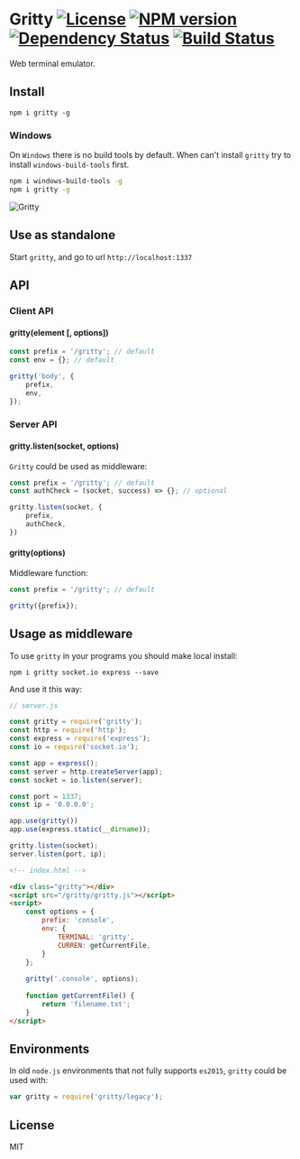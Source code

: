 Gritty [![License][LicenseIMGURL]][LicenseURL] [![NPM version][NPMIMGURL]][NPMURL] [![Dependency Status][DependencyStatusIMGURL]][DependencyStatusURL] [![Build Status][BuildStatusIMGURL]][BuildStatusURL]
=======
[NPMIMGURL]:                https://img.shields.io/npm/v/gritty.svg?style=flat
[BuildStatusIMGURL]:        https://img.shields.io/travis/cloudcmd/gritty/master.svg?style=flat
[DependencyStatusIMGURL]:   https://img.shields.io/gemnasium/cloudcmd/gritty.svg?style=flat
[LicenseIMGURL]:            https://img.shields.io/badge/license-MIT-317BF9.svg?style=flat
[NPM_INFO_IMG]:             https://nodei.co/npm/cloudcmd.png
[NPMURL]:                   https://npmjs.org/package/cloudcmd "npm"
[BuildStatusURL]:           https://travis-ci.org/cloudcmd/gritty  "Build Status"
[DependencyStatusURL]:      https://gemnasium.com/cloudcmd/gritty "Dependency Status"
[LicenseURL]:               https://tldrlegal.com/license/mit-license "MIT License"

Web terminal emulator.

## Install

`npm i gritty -g`

### Windows

On `Windows` there is no build tools by default. When can't install `gritty` try to install `windows-build-tools` first.

```sh
npm i windows-build-tools -g
npm i gritty -g
```

![Gritty](https://raw.githubusercontent.com/cloudcmd/gritty/master/img/gritty.png "Gritty on Windows")

## Use as standalone

Start `gritty`, and go to url `http://localhost:1337`

## API

### Client API

#### gritty(element [, options])

```js
const prefix = '/gritty'; // default
const env = {}; // default

gritty('body', {
    prefix,
    env,
});
```

### Server API

#### gritty.listen(socket, options)

`Gritty` could be used as middleware:

```js
const prefix = '/gritty'; // default
const authCheck = (socket, success) => {}; // optional

gritty.listen(socket, {
    prefix,
    authCheck,
})
```

#### gritty(options)

Middleware function:

```js
const prefix = '/gritty'; // default

gritty({prefix});
```

## Usage as middleware

To use `gritty` in your programs you should make local install:

`npm i gritty socket.io express --save`

And use it this way:

```js
// server.js

const gritty = require('gritty');
const http = require('http');
const express = require('express');
const io = require('socket.io');

const app = express();
const server = http.createServer(app);
const socket = io.listen(server);

const port = 1337;
const ip = '0.0.0.0';

app.use(gritty())
app.use(express.static(__dirname));

gritty.listen(socket);
server.listen(port, ip);
```

```html
<!-- index.html -->

<div class="gritty"></div>
<script src="/gritty/gritty.js"></script>
<script>
    const options = {
        prefix: 'console',
        env: {
            TERMINAL: 'gritty',
            CURREN: getCurrentFile,
        }
    };
    
    gritty('.console', options);
    
    function getCurrentFile() {
        return 'filename.txt';
    }
</script>
```

## Environments

In old `node.js` environments that not fully supports `es2015`, `gritty` could be used with:

```js
var gritty = require('gritty/legacy');
```

## License

MIT

